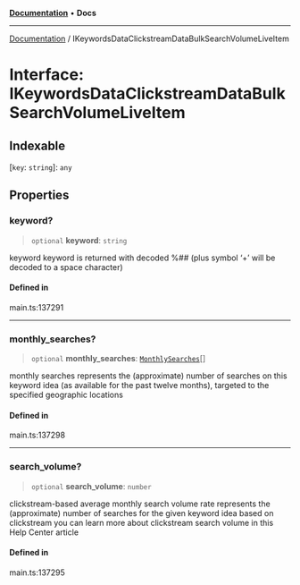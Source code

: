 [**Documentation**](../README.md) • **Docs**

***

[Documentation](../globals.md) / IKeywordsDataClickstreamDataBulkSearchVolumeLiveItem

# Interface: IKeywordsDataClickstreamDataBulkSearchVolumeLiveItem

## Indexable

 \[`key`: `string`\]: `any`

## Properties

### keyword?

> `optional` **keyword**: `string`

keyword
keyword is returned with decoded %## (plus symbol ‘+’ will be decoded to a space character)

#### Defined in

main.ts:137291

***

### monthly\_searches?

> `optional` **monthly\_searches**: [`MonthlySearches`](../classes/MonthlySearches.md)[]

monthly searches
represents the (approximate) number of searches on this keyword idea (as available for the past twelve months), targeted to the specified geographic locations

#### Defined in

main.ts:137298

***

### search\_volume?

> `optional` **search\_volume**: `number`

clickstream-based average monthly search volume rate
represents the (approximate) number of searches for the given keyword idea based on clickstream
you can learn more about clickstream search volume in this Help Center article

#### Defined in

main.ts:137295
